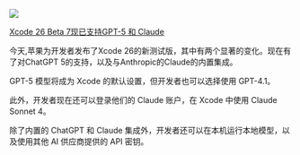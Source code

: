 ![](https://pic2.imgdd.cc/item/68b1b662e65701530c56a579.jpg)

[Xcode 26 Beta 7现已支持GPT-5 和 Claude](https://9to5mac.com/2025/08/28/new-xcode-beta-now-available-with-gpt-5-and-claude-support/)

今天,苹果为开发者发布了Xcode 26的新测试版，其中有两个显著的变化。现在有了对ChatGPT 5的支持，以及与Anthropic的Claude的内置集成。

GPT-5 模型将成为 Xcode 的默认设置，但开发者也可以选择使用 GPT-4.1。

此外，开发者现在还可以登录他们的 Claude 账户，在 Xcode 中使用 Claude Sonnet 4。

除了内置的 ChatGPT 和 Claude 集成外，开发者还可以在本机运行本地模型，以及使用其他 AI 供应商提供的 API 密钥。

